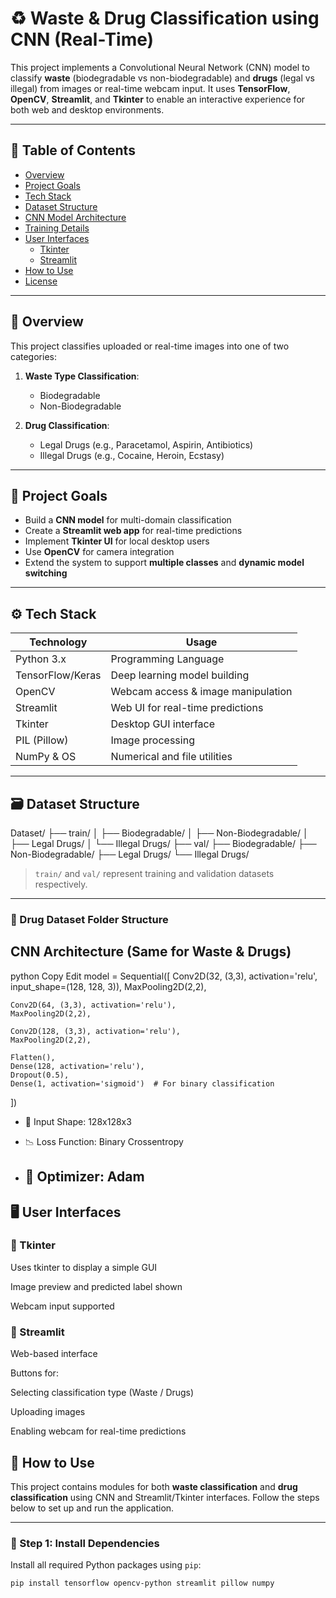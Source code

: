 # ♻️ Waste & Drug Classification using CNN (Real-Time)

This project implements a Convolutional Neural Network (CNN) model to classify **waste** (biodegradable vs non-biodegradable) and **drugs** (legal vs illegal) from images or real-time webcam input. It uses **TensorFlow**, **OpenCV**, **Streamlit**, and **Tkinter** to enable an interactive experience for both web and desktop environments.

---

## 📌 Table of Contents

- [Overview](#overview)
- [Project Goals](#project-goals)
- [Tech Stack](#tech-stack)
- [Dataset Structure](#dataset-structure)
- [CNN Model Architecture](#cnn-model-architecture)
- [Training Details](#training-details)
- [User Interfaces](#user-interfaces)
  - [Tkinter](#tkinter)
  - [Streamlit](#streamlit)
- [How to Use](#how-to-use)
- [License](#license)

---

## 📖 Overview

This project classifies uploaded or real-time images into one of two categories:

1. **Waste Type Classification**:  
   - Biodegradable  
   - Non-Biodegradable  

2. **Drug Classification**:  
   - Legal Drugs (e.g., Paracetamol, Aspirin, Antibiotics)  
   - Illegal Drugs (e.g., Cocaine, Heroin, Ecstasy)  

---

## 🎯 Project Goals

- Build a **CNN model** for multi-domain classification
- Create a **Streamlit web app** for real-time predictions
- Implement **Tkinter UI** for local desktop users
- Use **OpenCV** for camera integration
- Extend the system to support **multiple classes** and **dynamic model switching**

---

## ⚙️ Tech Stack

| Technology       | Usage                                   |
|------------------|------------------------------------------|
| Python 3.x       | Programming Language                     |
| TensorFlow/Keras | Deep learning model building             |
| OpenCV           | Webcam access & image manipulation       |
| Streamlit        | Web UI for real-time predictions         |
| Tkinter          | Desktop GUI interface                    |
| PIL (Pillow)     | Image processing                         |
| NumPy & OS       | Numerical and file utilities             |

---

## 🗃️ Dataset Structure

Dataset/
├── train/
│ ├── Biodegradable/
│ ├── Non-Biodegradable/
│ ├── Legal Drugs/
│ └── Illegal Drugs/
├── val/
├── Biodegradable/
├── Non-Biodegradable/
├── Legal Drugs/
└── Illegal Drugs/


> `train/` and `val/` represent training and validation datasets respectively.

---

### 💊 Drug Dataset Folder Structure



## CNN Architecture (Same for Waste & Drugs)

python
Copy
Edit
model = Sequential([
    Conv2D(32, (3,3), activation='relu', input_shape=(128, 128, 3)),
    MaxPooling2D(2,2),

    Conv2D(64, (3,3), activation='relu'),
    MaxPooling2D(2,2),

    Conv2D(128, (3,3), activation='relu'),
    MaxPooling2D(2,2),

    Flatten(),
    Dense(128, activation='relu'),
    Dropout(0.5),
    Dense(1, activation='sigmoid')  # For binary classification
])

- 📏 Input Shape: 128x128x3

- 📉 Loss Function: Binary Crossentropy

- 🚀 Optimizer: Adam
  ---

## 🖥️ User Interfaces
### 📌 Tkinter
Uses tkinter to display a simple GUI

Image preview and predicted label shown

Webcam input supported

### 📌 Streamlit
Web-based interface

Buttons for:

Selecting classification type (Waste / Drugs)

Uploading images

Enabling webcam for real-time predictions

## 🚀 How to Use

This project contains modules for both **waste classification** and **drug classification** using CNN and Streamlit/Tkinter interfaces. Follow the steps below to set up and run the application.

---

### 🔧 Step 1: Install Dependencies

Install all required Python packages using `pip`:

```bash
pip install tensorflow opencv-python streamlit pillow numpy


